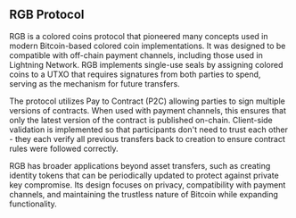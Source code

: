 ## RGB Protocol

RGB is a colored coins protocol that pioneered many concepts used in modern Bitcoin-based colored coin implementations. It was designed to be compatible with off-chain payment channels, including those used in Lightning Network. RGB implements single-use seals by assigning colored coins to a UTXO that requires signatures from both parties to spend, serving as the mechanism for future transfers.

The protocol utilizes Pay to Contract (P2C) allowing parties to sign multiple versions of contracts. When used with payment channels, this ensures that only the latest version of the contract is published on-chain. Client-side validation is implemented so that participants don't need to trust each other - they each verify all previous transfers back to creation to ensure contract rules were followed correctly.

RGB has broader applications beyond asset transfers, such as creating identity tokens that can be periodically updated to protect against private key compromise. Its design focuses on privacy, compatibility with payment channels, and maintaining the trustless nature of Bitcoin while expanding functionality.